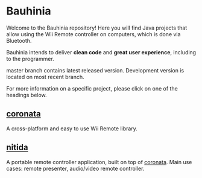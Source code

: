 # Bauhinia
Welcome to the Bauhinia repository! Here you will find Java projects that
allow using the Wii Remote controller on computers, which is done via Bluetooth.

Bauhinia intends to deliver __clean code__ and __great user experience__,
including to the programmer.

master branch contains latest released version. Development version is located
on most recent branch.

For more information on a specific project, please click on one of the headings
below.

## [coronata](coronata)
A cross-platform and easy to use Wii Remote library.

## [nitida](nitida)
A portable remote controller application, built on top of [coronata](coronata).
Main use cases: remote presenter, audio/video remote controller.
